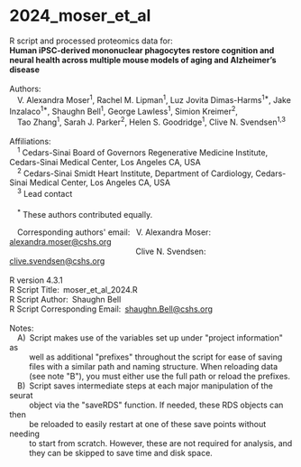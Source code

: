# 2024_moser_et_al

R script and processed proteomics data for:<br/>
**Human iPSC-derived mononuclear phagocytes restore cognition and neural health across multiple mouse models of aging and Alzheimer’s disease**<br/>
<br/>
Authors:<br/>
&ensp;&ensp;V. Alexandra Moser<sup>1</sup>, Rachel M. Lipman<sup>1</sup>, Luz Jovita Dimas-Harms<sup>1\*</sup>, Jake Inzalaco<sup>1\*</sup>, Shaughn Bell<sup>1</sup>, George Lawless<sup>1</sup>, Simion Kreimer<sup>2</sup>, </br>
&ensp;&ensp;Tao Zhang<sup>1</sup>, Sarah J. Parker<sup>2</sup>, Helen S. Goodridge<sup>1</sup>, Clive N. Svendsen<sup>1,3</sup><br/>
<br/>
Affiliations:<br/>
&ensp;&ensp;<sup>1</sup> Cedars-Sinai Board of Governors Regenerative Medicine Institute, Cedars-Sinai Medical Center, Los Angeles CA, USA<br/>
&ensp;&ensp;<sup>2</sup> Cedars-Sinai Smidt Heart Institute, Department of Cardiology, Cedars-Sinai Medical Center, Los Angeles CA, USA<br/>
&ensp;&ensp;<sup>3</sup> Lead contact<br/>
<br/>
&ensp;&ensp;<sup>*</sup> These authors contributed equally.<br/>

&ensp;&ensp;Corresponding authors' email: &ensp;V. Alexandra Moser: alexandra.moser@cshs.org<br/>
&ensp;&ensp;&ensp;&ensp;&ensp;&ensp;&ensp;&ensp;&ensp;&ensp;&ensp;&ensp;&ensp;&ensp;&ensp;&ensp;&ensp;&ensp;&ensp;&ensp;&ensp;&ensp;&ensp;&ensp;&ensp;&ensp;&ensp;&ensp;&ensp;&ensp;&ensp;&ensp;Clive N. Svendsen: clive.svendsen@cshs.org<br/>
<br/>
R version 4.3.1<br/>
R Script Title:&ensp;moser_et_al_2024.R<br/>
R Script Author:&ensp;Shaughn Bell<br/>
R Script Corresponding Email:&ensp;shaughn.Bell@cshs.org<br/>
<br/>
Notes: <br/>
&ensp;&ensp;A)&ensp;Script makes use of the variables set up under "project information" as<br/>
&ensp;&ensp;&ensp;&ensp;&ensp;well as additional "prefixes" throughout the script for ease of saving<br/>
&ensp;&ensp;&ensp;&ensp;&ensp;files with a similar path and naming structure.  When reloading data <br/>
&ensp;&ensp;&ensp;&ensp;&ensp;(see note "B"), you must either use the full path or reload the prefixes.<br/>
&ensp;&ensp;B)&ensp;Script saves intermediate steps at each major manipulation of the seurat<br/>
&ensp;&ensp;&ensp;&ensp;&ensp;object via the "saveRDS" function.  If needed, these RDS objects can then<br/>
&ensp;&ensp;&ensp;&ensp;&ensp;be reloaded to easily restart at one of these save points without needing<br/> 
&ensp;&ensp;&ensp;&ensp;&ensp;to start from scratch.  However, these are not required for analysis, and<br/>
&ensp;&ensp;&ensp;&ensp;&ensp;they can be skipped to save time and disk space.

